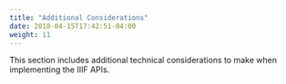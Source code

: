 ```yaml
---
title: "Additional Considerations"
date: 2018-04-15T17:42:51-04:00
weight: 11
---
```


This section includes additional technical considerations to make when implementing the IIIF APIs.
